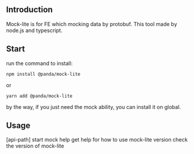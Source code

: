 ## Introduction

Mock-lite is for FE which mocking data by protobuf.
This tool made by node.js and typescript.

## Start

run the command to install:
```
npm install @panda/mock-lite
```
or
```
yarn add @panda/mock-lite
```
by the way, if you just need the mock ability, you can install it on global.

## Usage
[api-path]  start mock
help        get help for how to use mock-lite
version     check the version of mock-lite  